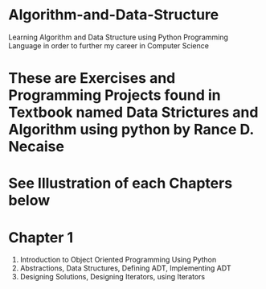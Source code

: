 # Algorithm-and-Data-Structure
Learning Algorithm and Data Structure using Python Programming Language in order to further my career in Computer Science
# These are Exercises and Programming Projects found in Textbook named Data Strictures and Algorithm using python by Rance D. Necaise
# See Illustration of each Chapters below

# Chapter 1
1. Introduction to Object Oriented Programming Using Python
2. Abstractions, Data Structures, Defining ADT, Implementing ADT
3. Designing Solutions, Designing Iterators, using Iterators
